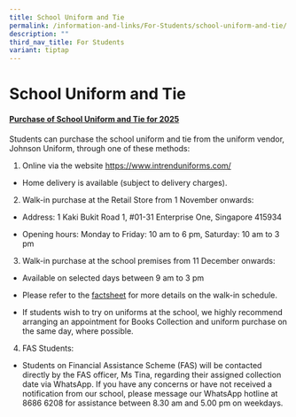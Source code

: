 ```yaml
---
title: School Uniform and Tie
permalink: /information-and-links/For-Students/school-uniform-and-tie/
description: ""
third_nav_title: For Students
variant: tiptap
---
```

<h1>School Uniform and Tie</h1>
<h4><strong><u>Purchase of School Uniform and Tie for 2025</u></strong></h4>
<p>Students can purchase the school uniform and tie from the uniform vendor,
Johnson Uniform, through one of these methods:</p>
<ol data-tight="true" class="tight">
<li>
<p>Online via the website <a href="https://www.intrenduniforms.com/" rel="noopener nofollow" target="_blank">https://www.intrenduniforms.com/</a>
</p>
</li>
</ol>
<ul data-tight="true" class="tight">
<li>
<p>Home delivery is available (subject to delivery charges).</p>
</li>
</ul>
<ol start="2" data-tight="true" class="tight">
<li>
<p>Walk-in purchase at the Retail Store from 1 November onwards:</p>
</li>
</ol>
<ul data-tight="true" class="tight">
<li>
<p>Address: 1 Kaki Bukit Road 1, #01-31 Enterprise One, Singapore 415934</p>
</li>
<li>
<p>Opening hours: Monday to Friday: 10 am to 6 pm, Saturday: 10 am to 3 pm</p>
</li>
</ul>
<ol start="3" data-tight="true" class="tight">
<li>
<p>Walk-in purchase at the school premises from 11 December onwards:</p>
</li>
</ol>
<ul data-tight="true" class="tight">
<li>
<p>Available on selected days between 9 am to 3 pm</p>
</li>
<li>
<p>Please refer to the <a href="/files/Booklist/factsheet.pdf" rel="noopener noreferrer nofollow" target="_blank">factsheet</a> for more details on the
walk-in schedule.</p>
</li>
<li>
<p>If students wish to try on uniforms at the school, we highly recommend
arranging an appointment for Books Collection and uniform purchase on the
same day, where possible.</p>
</li>
</ul>
<ol start="4" data-tight="true" class="tight">
<li>
<p>FAS Students:</p>
</li>
</ol>
<ul data-tight="true" class="tight">
<li>
<p>Students on Financial Assistance Scheme (FAS) will be contacted directly
by the FAS officer, Ms Tina, regarding their assigned collection date via
WhatsApp. If you have any concerns or have not received a notification
from our school, please message our WhatsApp hotline at 8686 6208 for assistance
between 8.30 am and 5.00 pm on weekdays.</p>
</li>
</ul>
<p></p>